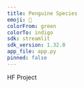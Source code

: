 ```yaml
---
title: Penguine Species
emoji: 🤗
colorFrom: green
colorTo: indigo
sdk: streamlit
sdk_version: 1.32.0
app_file: app.py
pinned: false
---
```


HF Project
